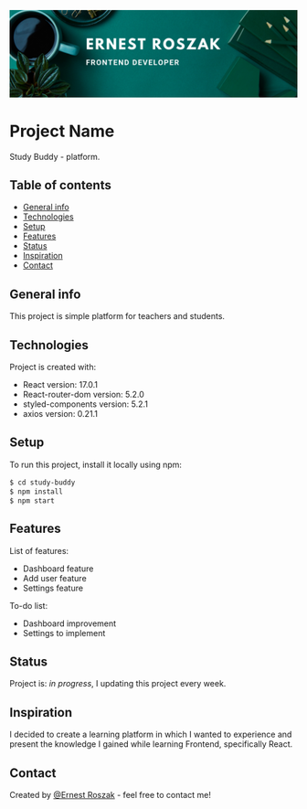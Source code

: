 ![Example screenshot](./src/assets/bannerReadMe.png)

# Project Name

Study Buddy - platform.

## Table of contents

- [General info](#general-info)
- [Technologies](#technologies)
- [Setup](#setup)
- [Features](#features)
- [Status](#status)
- [Inspiration](#inspiration)
- [Contact](#contact)

## General info

This project is simple platform for teachers and students.

## Technologies

Project is created with:

- React version: 17.0.1
- React-router-dom version: 5.2.0
- styled-components version: 5.2.1
- axios version: 0.21.1

## Setup

To run this project, install it locally using npm:

```
$ cd study-buddy
$ npm install
$ npm start
```

## Features

List of features:

- Dashboard feature
- Add user feature
- Settings feature

To-do list:

- Dashboard improvement
- Settings to implement

## Status

Project is: _in progress_, I updating this project every week.

## Inspiration

I decided to create a learning platform in which I wanted to experience and present the knowledge I gained while learning Frontend, specifically React.

## Contact

Created by [@Ernest Roszak](https://ernest-roszak.github.io/) - feel free to contact me!
